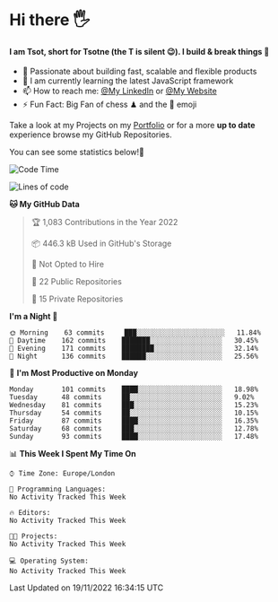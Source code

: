 # Hi there :raised_hand_with_fingers_splayed:
#### I am Tsot, short for Tsotne (the T is silent :wink:). I build & break things :space_invader:
- :telescope: Passionate about building fast, scalable and flexible products
- :seedling: I am currently learning the latest JavaScript framework 
- :mailbox: How to reach me: [@My LinkedIn](https://www.linkedin.com/in/tsotne-gvadzabia/) or [@My Website](https://tsotne.co.uk/contact)
- :zap: Fun Fact: Big Fan of chess ♟ and the 👾 emoji

Take a look at my Projects on my [Portfolio](https://tsotne.co.uk/) or for a more **up to date** experience browse my GitHub Repositories.

You can see some statistics below!:space_invader:
<!--START_SECTION:waka-->
![Code Time](http://img.shields.io/badge/Code%20Time-761%20hrs%202%20mins-blue)

![Lines of code](https://img.shields.io/badge/From%20Hello%20World%20I%27ve%20Written-651%20Thousand%20lines%20of%20code-blue)

**🐱 My GitHub Data** 

> 🏆 1,083 Contributions in the Year 2022
 > 
> 📦 446.3 kB Used in GitHub's Storage 
 > 
> 🚫 Not Opted to Hire
 > 
> 📜 22 Public Repositories 
 > 
> 🔑 15 Private Repositories  
 > 
**I'm a Night 🦉** 

```text
🌞 Morning    63 commits     ███░░░░░░░░░░░░░░░░░░░░░░   11.84% 
🌆 Daytime    162 commits    ███████░░░░░░░░░░░░░░░░░░   30.45% 
🌃 Evening    171 commits    ████████░░░░░░░░░░░░░░░░░   32.14% 
🌙 Night      136 commits    ██████░░░░░░░░░░░░░░░░░░░   25.56%

```
📅 **I'm Most Productive on Monday** 

```text
Monday       101 commits    ████░░░░░░░░░░░░░░░░░░░░░   18.98% 
Tuesday      48 commits     ██░░░░░░░░░░░░░░░░░░░░░░░   9.02% 
Wednesday    81 commits     ███░░░░░░░░░░░░░░░░░░░░░░   15.23% 
Thursday     54 commits     ██░░░░░░░░░░░░░░░░░░░░░░░   10.15% 
Friday       87 commits     ████░░░░░░░░░░░░░░░░░░░░░   16.35% 
Saturday     68 commits     ███░░░░░░░░░░░░░░░░░░░░░░   12.78% 
Sunday       93 commits     ████░░░░░░░░░░░░░░░░░░░░░   17.48%

```


📊 **This Week I Spent My Time On** 

```text
⌚︎ Time Zone: Europe/London

💬 Programming Languages: 
No Activity Tracked This Week

🔥 Editors: 
No Activity Tracked This Week

🐱‍💻 Projects: 
No Activity Tracked This Week

💻 Operating System: 
No Activity Tracked This Week

```


 Last Updated on 19/11/2022 16:34:15 UTC
<!--END_SECTION:waka-->
